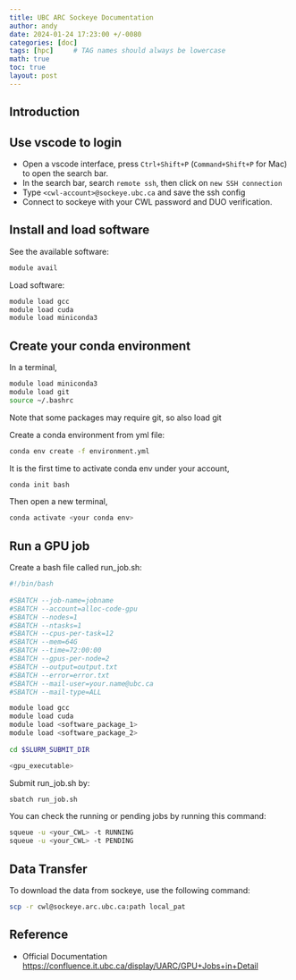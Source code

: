 ```yaml
---
title: UBC ARC Sockeye Documentation
author: andy
date: 2024-01-24 17:23:00 +/-0080
categories: [doc]
tags: [hpc]     # TAG names should always be lowercase
math: true
toc: true
layout: post
---
```


## Introduction 


## Use vscode to login

- Open a vscode interface, press `Ctrl+Shift+P` (`Command+Shift+P` for Mac) to open the search bar.
- In the search bar, search `remote ssh`, then click on `new SSH connection`
- Type `<cwl-account>@sockeye.ubc.ca` and save the ssh config
- Connect to sockeye with your CWL password and DUO verification.


## Install and load software

See the available software:

```bash
module avail
```

Load software:

```bash
module load gcc
module load cuda
module load miniconda3
```

## Create your conda environment
In a terminal,

```bash
module load miniconda3
module load git
source ~/.bashrc
```

Note that some packages may require git, so also load git

Create a conda environment from yml file:

```bash
conda env create -f environment.yml
```

It is the first time to activate conda env under your account,

```bash
conda init bash
```

Then open a new terminal,
```bash
conda activate <your conda env>
```

## Run a GPU job

Create a bash file called run_job.sh:

```bash
#!/bin/bash
 
#SBATCH --job-name=jobname            
#SBATCH --account=alloc-code-gpu    
#SBATCH --nodes=1                  
#SBATCH --ntasks=1
#SBATCH --cpus-per-task=12                           
#SBATCH --mem=64G                  
#SBATCH --time=72:00:00             
#SBATCH --gpus-per-node=2
#SBATCH --output=output.txt         
#SBATCH --error=error.txt          
#SBATCH --mail-user=your.name@ubc.ca
#SBATCH --mail-type=ALL                               

module load gcc
module load cuda
module load <software_package_1>
module load <software_package_2>
 
cd $SLURM_SUBMIT_DIR

<gpu_executable>

```

Submit run_job.sh by:

```bash
sbatch run_job.sh
```

You can check the running or pending jobs by running this command:
```bash
squeue -u <your_CWL> -t RUNNING
squeue -u <your_CWL> -t PENDING
```

## Data Transfer
To download the data from sockeye, use the following command:

```bash
scp -r cwl@sockeye.arc.ubc.ca:path local_pat
```



## Reference
- Official Documentation <https://confluence.it.ubc.ca/display/UARC/GPU+Jobs+in+Detail>

